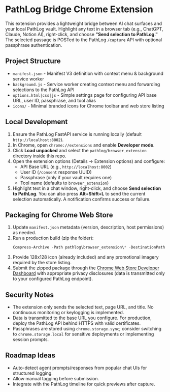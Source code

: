 ﻿# PathLog Bridge Chrome Extension

This extension provides a lightweight bridge between AI chat surfaces and your local PathLog vault. Highlight any text in a browser tab (e.g., ChatGPT, Claude, Notion AI), right-click, and choose **"Send selection to PathLog."** The selected passage is POSTed to the PathLog `/capture` API with optional passphrase authentication.

## Project Structure

- `manifest.json` - Manifest V3 definition with context menu & background service worker
- `background.js` - Service worker creating context menu and forwarding selections to the PathLog API
- `options.html|css|js` - Simple settings page for configuring API base URL, user ID, passphrase, and tool alias
- `icons/` - Minimal branded icons for Chrome toolbar and web store listing

## Local Development

1. Ensure the PathLog FastAPI service is running locally (default `http://localhost:8002`).
2. In Chrome, open `chrome://extensions` and enable **Developer mode**.
3. Click **Load unpacked** and select the `pathlog/browser_extension` directory inside this repo.
4. Open the extension options (Details -> Extension options) and configure:
   - API Base URL (e.g., `http://localhost:8002`)
   - User ID (`/consent` response UUID)
   - Passphrase (only if your vault requires one)
   - Tool name (defaults to `browser_extension`)
5. Highlight text in a chat window, right-click, and choose **Send selection to PathLog**. You can also press **Alt+Shift+L** to send the current selection automatically. A notification confirms success or failure.

## Packaging for Chrome Web Store

1. Update `manifest.json` metadata (version, description, host permissions) as needed.
2. Run a production build (zip the folder):
   ```powershell
   Compress-Archive -Path pathlog\browser_extension\* -DestinationPath pathlog-bridge-extension.zip -Force
   ```
3. Provide 128x128 icon (already included) and any promotional imagery required by the store listing.
4. Submit the zipped package through the [Chrome Web Store Developer Dashboard](https://chrome.google.com/webstore/developer/dashboard) with appropriate privacy disclosures (data is transmitted only to your configured PathLog endpoint).

## Security Notes

- The extension only sends the selected text, page URL, and title. No continuous monitoring or keylogging is implemented.
- Data is transmitted to the base URL you configure. For production, deploy the PathLog API behind HTTPS with valid certificates.
- Passphrases are stored using `chrome.storage.sync`; consider switching to `chrome.storage.local` for sensitive deployments or implementing session prompts.

## Roadmap Ideas

- Auto-detect agent prompts/responses from popular chat UIs for structured logging.
- Allow manual tagging before submission.
- Integrate with the PathLog timeline for quick previews after capture.



